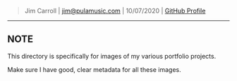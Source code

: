 > Jim Carroll |
> jim@pulamusic.com |
> 10/07/2020 |
> [GitHub Profile](https://github.com/pulamusic)

---

## NOTE

This directory is specifically for images of my various portfolio projects.

Make sure I have good, clear metadata for all these images.
